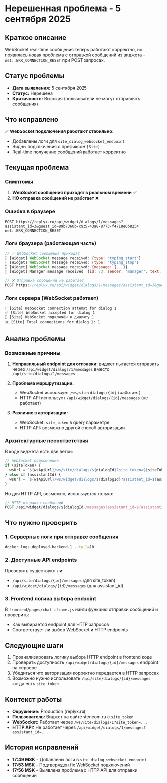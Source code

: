 # Нерешенная проблема - 5 сентября 2025

## Краткое описание
WebSocket real-time сообщения теперь работают корректно, но появилась новая проблема с отправкой сообщений из виджета - `net::ERR_CONNECTION_RESET` при POST запросах.

## Статус проблемы
- **Дата выявления:** 5 сентября 2025
- **Статус:** Нерешена
- **Критичность:** Высокая (пользователи не могут отправлять сообщения)

## Что исправлено
✅ **WebSocket подключения работают стабильно:**
- Добавлены логи для `site_dialog_websocket_endpoint` 
- Видны подключения с префиксом `[Site]`
- Real-time получение сообщений работает корректно

## Текущая проблема

### Симптомы
1. **WebSocket сообщения приходят в реальном времени** ✅
2. **НО отправка сообщений не работает** ❌

### Ошибка в браузере
```
POST https://replyx.ru/api/widget/dialogs/1/messages?assistant_id=3&guest_id=89b7360b-c925-43a8-8773-f4718e0b8254 net::ERR_CONNECTION_RESET
```

### Логи браузера (работающая часть)
```javascript
// ✅ WebSocket сообщения приходят
📨 [Widget] WebSocket message received: {type: 'typing_start'}
📨 [Widget] WebSocket message received: {type: 'typing_stop'}
📨 [Widget] WebSocket message received: {message: {...}}
📨 [Widget] Manager message received: {id: 73, sender: 'manager', text: 'хзм'}

// ❌ Отправка сообщений не работает  
POST https://replyx.ru/api/widget/dialogs/1/messages?assistant_id=3&guest_id=... net::ERR_CONNECTION_RESET
```

### Логи сервера (WebSocket работает)
```
🔌 [Site] WebSocket connection attempt for dialog 1
✅ [Site] WebSocket accepted for dialog 1  
🔌 [Site] WebSocket подключён к диалогу 1
📊 [Site] Total connections for dialog 1: 1
```

## Анализ проблемы

### Возможные причины
1. **Неправильный endpoint для отправки:** виджет пытается отправить через `/api/widget/dialogs/1/messages` вместо `/api/site/dialogs/1/messages`

2. **Проблема маршрутизации:** 
   - WebSocket использует `/ws/site/dialogs/{id}` (работает)
   - HTTP API использует `/api/widget/dialogs/{id}/messages` (не работает)

3. **Различие в авторизации:**
   - WebSocket: `site_token` в query параметре
   - HTTP API: возможно другой способ авторизации

### Архитектурные несоответствия
В коде виджета есть две ветки:
```javascript
// WebSocket подключение
if (siteToken) {
  wsUrl = `${wsApiUrl}/ws/site/dialogs/${dialogId}?site_token=${siteToken}`;
} else if (assistantId) {
  wsUrl = `${wsApiUrl}/ws/widget/dialogs/${dialogId}?assistant_id=${assistantId}`;
}
```

Но для HTTP API, возможно, используется только:
```javascript
// HTTP отправка сообщений
POST /api/widget/dialogs/${dialogId}/messages?assistant_id=${assistantId}
```

## Что нужно проверить

### 1. Серверные логи при отправке сообщения
```bash
docker logs deployed-backend-1 --tail=10
```

### 2. Доступные API endpoints
Проверить существуют ли:
- `/api/site/dialogs/{id}/messages` (для site_token)
- `/api/widget/dialogs/{id}/messages` (для assistant_id)

### 3. Frontend логика выбора endpoint
В `frontend/pages/chat-iframe.js` найти функцию отправки сообщений и проверить:
- Как выбирается endpoint для HTTP запросов
- Соответствует ли выбор WebSocket и HTTP endpoints

## Следующие шаги
1. Проанализировать логику выбора HTTP endpoint в frontend коде
2. Проверить доступность `/api/widget/dialogs/{id}/messages` endpoint на сервере
3. Убедиться что авторизация корректно передается в HTTP запросах
4. Возможно нужно использовать `/api/site/dialogs/{id}/messages` когда есть `site_token`

## Контекст работы
- **Окружение:** Production (replyx.ru)
- **Пользователь:** Виджет на сайте stencom.ru с `site_token`
- **WebSocket:** Работает через `/ws/site/dialogs/1?site_token=...`
- **HTTP API:** Не работает через `/api/widget/dialogs/1/messages?assistant_id=...`

## История исправлений
- **17:49 MSK** - Добавлены логи в `site_dialog_websocket_endpoint`
- **17:53 MSK** - Подтвержден fix WebSocket подключений
- **17:56 MSK** - Выявлена проблема с HTTP API для отправки сообщений